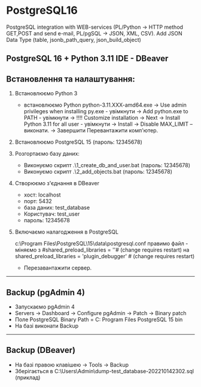# PostgreSQL16
PostgreSQL integration with WEB-services (PL/Python -> HTTP method GET,POST and send e-mail, PL/pgSQL -> JSON, XML, CSV).
Add JSON Data Type (table, jsonb_path_query, json_build_object)

PostgreSQL 16 + Python 3.11
IDE - DBeaver
---------------------------------------------------------------------------------
Встановлення та налаштування:
---------------------------------------------------------------------------------
1) Встановлюємо Python 3
   - встановлюємо Python python-3.11.XXX-amd64.exe
     -> Use admin privileges when installing py.exe - увімкнути
     -> Add python.exe to PATH - увімкнути
     -> !!!! Customize installation
     -> Next
     -> Install Python 3.11 for all user - увімкнути
     -> Install
     -> Disable MAX_LIMIT – виконати.
     -> Завершити
   Перевантажити комп'ютер.

2) Встановлюємо PostgreSQL 15 (пароль: 12345678)

3) Розгортаємо базу даних:
     - Виконуємо скрипт .\1_create_db_and_user.bat (пароль: 12345678)
     - Виконуємо скрипт .\2_add_objects.bat (пароль: 12345678)

4) Створюємо з'єднання в DBeaver
   - хост: localhost
   - порт: 5432
   - база даних: test_database
   - Користувач: test_user
   - пароль: 12345678

5) Включаємо налагодження в PostgreSQL

   c:\Program Files\PostgreSQL\15\data\postgresql.conf правимо файл - міняємо
   з
    #shared_preload_libraries = ''# (change requires restart)
   на
    shared_preload_libraries = 'plugin_debugger' # (change requires restart)
   - Перезавантажити сервер.

---------------------------------------------------------------------------------
Backup (pgAdmin 4)
---------------------------------------------------------------------------------
   - Запускаємо pgAdmin 4
   - Servers -> Dashboard -> Configure pgAdmin -> Patch -> Binary patch
   - Поле PostgreSQL Binary Path = C: Program Files PostgreSQL 15 bin
   - На базі виконати Backup

---------------------------------------------------------------------------------
Backup (DBeaver)
---------------------------------------------------------------------------------
   - На базі правою клавішею -> Tools -> Backup
   - Зберігається в C:\Users\Admin\dump-test_database-202210142302.sql (приклад)
